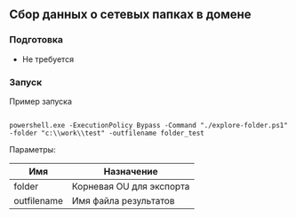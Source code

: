 ## Сбор данных о сетевых папках в домене

### Подготовка

- Не требуется

### Запуск

Пример запуска

```

powershell.exe -ExecutionPolicy Bypass -Command "./explore-folder.ps1" -folder "c:\\work\\test" -outfilename folder_test

```
Параметры:

| Имя         | Назначение                                      |
|-------------|-------------------------------------------------|
| folder      | Корневая OU для экспорта                        |
| outfilename | Имя файла результатов                           |
